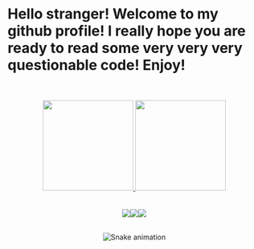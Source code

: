 # Hello stranger! Welcome to my github profile! I really hope you are ready to read some very very very questionable code! Enjoy!

<br/>
<br/>

<div align="center">
  <a href="https://github.com/Wyru">
  <img height="180em" src="https://github-readme-stats.vercel.app/api?username=Wyru&show_icons=true&theme=tokyonight&include_all_commits=true&count_private=true"/>
  <img height="180em" src="https://github-readme-stats.vercel.app/api/top-langs/?username=Wyru&layout=compact&langs_count=7&theme=tokyonight"/>
</div>

<br/>
<br/>
<div align="center"> 
<a href="https://www.instagram.com/i_will_say/" target="_blank"><img src="https://img.shields.io/badge/-Instagram-%23E4405F?style=for-the-badge&logo=instagram&logoColor=white" target="_blank"></a><a href="https://www.linkedin.com/in/willsaymon/" target="_blank"><img src="https://img.shields.io/badge/-LinkedIn-%230077B5?style=for-the-badge&logo=linkedin&logoColor=white" target="_blank"></a><a href="https://twitter.com/willsaymon" target="_blank"><img src="https://img.shields.io/badge/Twitter-1DA1F2?style=for-the-badge&logo=twitter&logoColor=white" target="_blank"></a> 
 </div>

<br/>

<div align="center">
  
   ![Snake animation](https://github.com/Wyru/Wyru/blob/output/github-contribution-grid-snake.svg)
  
</div>
